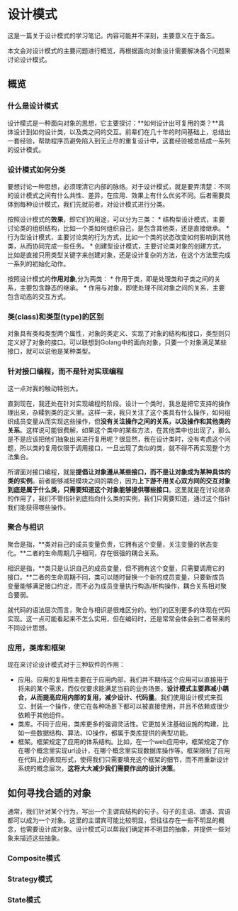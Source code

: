 设计模式
===

这是一篇关于设计模式的学习笔记。内容可能并不深刻，主要意义在于备忘。

本文会对设计模式的主要问题进行概览，再根据面向对象设计需要解决各个问题来讨论设计模式。

## 概览

### 什么是设计模式

设计模式是一种面向对象的思想，它主要探讨：**如何设计出可复用的类？**具体设计到如何设计类，以及类之间的交互。前辈们在几十年的时间基础上，总结出一套经验，帮助程序员避免陷入到无止尽的重复设计中，这套经验被总结成一系列的设计模式。

### 设计模式如何分类

要想讨论一种思想，必须理清它内部的脉络。对于设计模式，就是要弄清楚：不同的设计模式之间有什么共性、差异，在应用、效果上有什么优劣不同。后者需要具体到每种设计模式，我们先就前者，对设计模式进行分类。

按照设计模式的**效果**，即它们的用途，可以分为三类：
    * 结构型设计模式，主要讨论类的组织结构，比如一个类如何组织自己，是包含其他类，还是直接继承。
    * 行为型设计模式，主要讨论类的行为方式，比如一个类的状态改变如何影响到其他类，从而协同完成一些任务。
    * 创建型设计模式，主要讨论类对象的创建方式，比如是直接只用类型关键字来创建对象，还是设计复杂的方法，在这个方法里完成一系列的初始化动作。

按照设计模式的**作用对象**,分为两类：
    * 作用于类，即是处理类和子类之间的关系，主要包含静态的继承。
    * 作用与对象，即使处理不同对象之间的关系，主要包含动态的交互方式。

### 类(class)和类型(type)的区别

对象具有类和类型两个属性，对象的类定义、实现了对象的结构和接口，类型则只定义好了对象的接口。可以联想到Golang中的面向对象，只要一个对象满足某些接口，就可以说他是某种类型。

### 针对接口编程，而不是针对实现编程

这一点对我的触动特别大。

直到现在，我还处在针对实现编程的阶段。设计一个类时，我总是把它支持的操作理出来，杂糅到类的定义里。这样一来，我只关注了这个类具有什么操作，如何组织成员变量从而实现这些操作，但**没有关注操作之间的关系，以及操作和其他类的关系**。这样说可能很费解，如果这个类中的某些方法，在其他类中也出现了，那么是不是应该把他们抽象出来进行复用呢？很显然，我在设计类时，没有考虑这个问题，所以类的复用仅限于调用接口，一旦出现了类似的类，就不得不再实现整个方法集合。

所谓面对接口编程，就是**提倡让对象遵从某些接口，而不是让对象成为某种具体的类的实例**。前者能够减轻模块之间的耦合，因为**上下游不用关心双方间的交互对象到底是属于什么类，只需要知道这个对象能够提供哪些接口**。这里就是在讨论继承的作用了，我们不管指针到底指向什么类的实例，我们只需要知道，通过这个指针我们能获得哪些操作。

### 聚合与相识

聚合是指，**类对自己的成员变量负责，它拥有这个变量，关注变量的状态变化。**二者的生命周期几乎相同，存在很强的耦合关系。

相识是指，**类只是认识自己的成员变量，但不拥有这个变量，只需要调用它的接口。**二者的生命周期不同，类可以随时替换一个新的成员变量，只要新成员变量能够满足接口约定，而不必为成员变量执行构造/析构操作，耦合关系相对聚合要弱。

就代码的语法层次而言，聚合与相识是很难区分的。他们的区别更多的体现在代码实现。这一点可能看起来不怎么实用，但在编码时，还是常常会体会到二者带来的不同设计思想。

### 应用，类库和框架

现在来讨论设计模式对于三种软件的作用：

* 应用。应用的复用性主要在于应用内部，我们并不期待这个应用可以直接用于将来的某个需求，而仅仅要求能满足当前的业务场景。**设计模式主要靠减小耦合，从而提高应用内部的复用，减少设计、代码量**。我们使用设计模式来孤立、封装一个操作，使它在各种场景下都可以被直接使用，并且不依赖或很少依赖于其他组件。
* 类库。不同于应用，类库更多的强调灵活性。它更加关注基础设施的构建，比如一些数据结构、算法、IO操作，都属于类库提供的典型功能。
* 框架。框架规定了应用的体系结构。比如，在一个web应用中，框架规定了你在哪个概念里实现url设计，在哪个概念里实现数据库操作等。框架限制了应用在代码上的表现形式，使得我们只需要填充这个框架的细节，而不用重新设计系统的概念层次，**这将大大减少我们需要作出的设计决策**。

## 如何寻找合适的对象

通常，我们针对某个行为，写出一个主谓宾结构的句子。句子的主语、谓语、宾语都可以成为一个对象。这里的主谓宾可能比较明显，但往往存在一些不明显的概念，也需要设计成对象。设计模式可以帮我们确定并不明显的抽象，并提供一些对象来描述这些抽象。

### Composite模式

### Strategy模式

### State模式